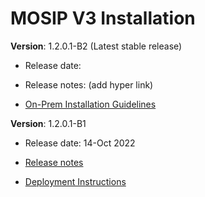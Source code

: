 # MOSIP V3 Installation

**Version**: 1.2.0.1-B2  (Latest stable release)

* Release date:

* Release notes: (add hyper link)

* [On-Prem Installation Guidelines](https://docs.mosip.io/1.2.0/deploymentnew/v3-installation/on-prem-installation-guidelines)
    
    
**Version**: 1.2.0.1-B1

* Release date: 14-Oct 2022

* [Release notes](https://docs.mosip.io/1.2.0/releases/release-notes-1.2.0.1-beta)

* [Deployment Instructions](https://github.com/mosip/mosip-infra/tree/v1.2.0.1-B1/deployment/v3#readme)
